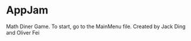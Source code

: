 AppJam
======

Math Diner Game. To start, go to the MainMenu file.
Created by Jack Ding and Oliver Fei
